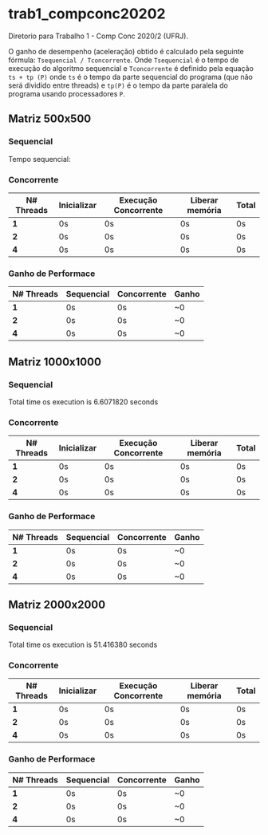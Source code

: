# trab1_compconc20202
Diretorio para Trabalho 1 - Comp Conc 2020/2 (UFRJ).

O ganho de desempenho (aceleração) obtido é calculado pela seguinte fórmula: `Tsequencial / Tconcorrente`. Onde `Tsequencial` é o tempo de execução do algoritmo sequencial e `Tconcorrente` é definido pela equação `ts + tp (P)` onde `ts` é o tempo da parte sequencial do programa (que não será dividido entre threads) e `tp(P)` é o tempo da parte paralela do programa usando processadores `P`.

## Matriz 500x500

### Sequencial 
Tempo sequencial:

### Concorrente
N# Threads | Inicializar | Execução Concorrente | Liberar memória | Total
--- | --- | --- | --- | ---
**1** | 0s | 0s | 0s | 0s
**2** | 0s | 0s | 0s | 0s
**4** | 0s | 0s | 0s | 0s

### Ganho de Performace
N# Threads | Sequencial | Concorrente | Ganho
--- | --- | --- | ---
**1** | 0s | 0s | ~0 
**2** | 0s | 0s | ~0
**4** | 0s | 0s | ~0

## Matriz 1000x1000

### Sequencial 
Total time os execution is 6.6071820 seconds

### Concorrente
N# Threads | Inicializar | Execução Concorrente | Liberar memória | Total
--- | --- | --- | --- | ---
**1** | 0s | 0s | 0s | 0s
**2** | 0s | 0s | 0s | 0s
**4** | 0s | 0s | 0s | 0s

### Ganho de Performace
N# Threads | Sequencial | Concorrente | Ganho
--- | --- | --- | ---
**1** | 0s | 0s | ~0 
**2** | 0s | 0s | ~0
**4** | 0s | 0s | ~0

## Matriz 2000x2000
### Sequencial 
Total time os execution is 51.416380 seconds

### Concorrente
N# Threads | Inicializar | Execução Concorrente | Liberar memória | Total
--- | --- | --- | --- | ---
**1** | 0s | 0s | 0s | 0s
**2** | 0s | 0s | 0s | 0s
**4** | 0s | 0s | 0s | 0s

### Ganho de Performace
N# Threads | Sequencial | Concorrente | Ganho
--- | --- | --- | ---
**1** | 0s | 0s | ~0 
**2** | 0s | 0s | ~0
**4** | 0s | 0s | ~0

